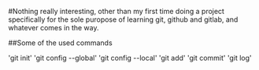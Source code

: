 #Nothing really interesting, other than my first time doing a project specifically for the sole puropose of learning git, github and gitlab, and whatever comes in the way.

##Some of the used commands

'git init'
'git config --global'
'git config --local'
'git add'
'git commit'
'git log'